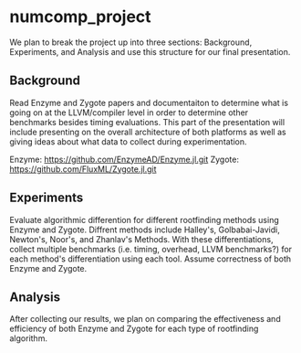 # numcomp_project

We plan to break the project up into three sections: Background, Experiments, and Analysis and use this structure for our final presentation.

## Background

Read Enzyme and Zygote papers and documentaiton to determine what is going on at the LLVM/compiler level in order to determine other benchmarks besides timing evaluations. This part of the presentation will include presenting on the overall architecture of both platforms as well as giving ideas about what data to collect during experimentation.

Enzyme: https://github.com/EnzymeAD/Enzyme.jl.git
Zygote: https://github.com/FluxML/Zygote.jl.git

## Experiments

Evaluate algorithmic differention for different rootfinding methods using Enzyme and Zygote. Diffrent methods include Halley's, Golbabai-Javidi, Newton's, Noor's, and Zhanlav's Methods. With these differentiations, collect multiple benchmarks (i.e. timing, overhead, LLVM benchmarks?) for each method's differentiation using each tool. Assume correctness of both Enzyme and Zygote. 

## Analysis

After collecting our results, we plan on comparing the effectiveness and efficiency of both Enzyme and Zygote for each type of rootfinding algorithm.
